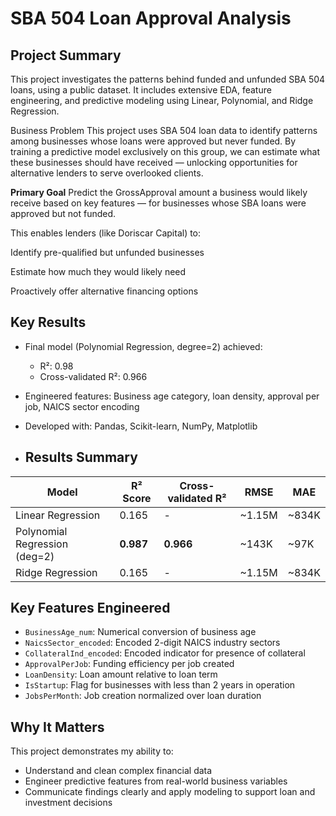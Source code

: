 # SBA 504 Loan Approval Analysis

## Project Summary
This project investigates the patterns behind funded and unfunded SBA 504  loans, using a public dataset. It includes extensive EDA, feature engineering, and predictive modeling using Linear, Polynomial, and Ridge Regression.

Business Problem
This project uses SBA 504 loan data to identify patterns among businesses whose loans were approved but never funded. By training a predictive model exclusively on this group, we can estimate what these businesses should have received — unlocking opportunities for alternative lenders to serve overlooked clients.

**Primary Goal**
Predict the GrossApproval amount a business would likely receive based on key features — for businesses whose SBA loans were approved but not funded.

This enables lenders (like Doriscar Capital) to:

Identify pre-qualified but unfunded businesses

Estimate how much they would likely need

Proactively offer alternative financing options

## Key Results
- Final model (Polynomial Regression, degree=2) achieved:
  - R²: 0.98
  - Cross-validated R²: 0.966
- Engineered features: Business age category, loan density, approval per job, NAICS sector encoding
- Developed with: Pandas, Scikit-learn, NumPy, Matplotlib

- ##  Results Summary

| Model                     | R² Score | Cross-validated R² | RMSE       | MAE        |
|--------------------------|----------|--------------------|------------|------------|
| Linear Regression         | 0.165    | -                  | ~1.15M     | ~834K      |
| Polynomial Regression (deg=2) | **0.987** | **0.966**        | ~143K      | ~97K       |
| Ridge Regression          | 0.165    | -                  | ~1.15M     | ~834K      |

##  Key Features Engineered

- `BusinessAge_num`: Numerical conversion of business age
- `NaicsSector_encoded`: Encoded 2-digit NAICS industry sectors
- `CollateralInd_encoded`: Encoded indicator for presence of collateral
- `ApprovalPerJob`: Funding efficiency per job created
- `LoanDensity`: Loan amount relative to loan term
- `IsStartup`: Flag for businesses with less than 2 years in operation
- `JobsPerMonth`: Job creation normalized over loan duration

## Why It Matters
This project demonstrates my ability to:
- Understand and clean complex financial data
- Engineer predictive features from real-world business variables
- Communicate findings clearly and apply modeling to support loan and investment decisions

